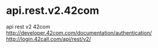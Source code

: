 api.rest.v2.42com
=================

api rest v2 42com
http://developer.42com.com/documentation/authentication/
http://login.42call.com/api/rest/v2/

